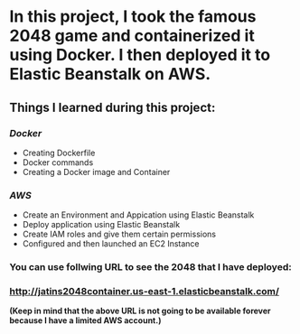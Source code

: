# In this project, I took the famous 2048 game and containerized it using Docker. I then deployed it to Elastic Beanstalk on AWS.

## Things I learned during this project:

### _Docker_
* Creating Dockerfile
* Docker commands
* Creating a Docker image and Container

### _AWS_
* Create an Environment and Appication using Elastic Beanstalk
* Deploy application using Elastic Beanstalk
* Create IAM roles and give them certain permissions
* Configured and then launched an EC2 Instance

### You can use follwing URL to see the 2048 that I have deployed:
### http://jatins2048container.us-east-1.elasticbeanstalk.com/

**(Keep in mind that the above URL is not going to be available forever because I have a limited AWS account.)**
